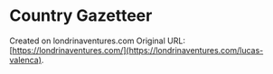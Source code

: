 # Country Gazetteer

Created on londrinaventures.com
Original URL: [https://londrinaventures.com/](https://londrinaventures.com/lucas-valenca).
